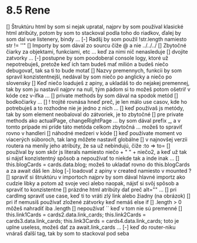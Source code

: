 # 8.5 Rene
[] Štruktúru html by som si nejak upratal, najprv by som používal klasické html atribúty, potom by som to stackoval podla toho do riadkov, ďalej by som dal vue listenery, bindy ...
[-] Radšj by som použil !str.length namiesto str != ''"
[] Importy by som dával zo sourcu čiže @ a nie ../../../
[] Zbytočné čiarky za objektami, funkciami, etc ... keď za nimi nič nenasleduje
[] dvojite zatvorky ...
[-] postupne by som poodoberal console logy, ktoré už nepotrebuješ, pretože keď ich tam budeš mať milión a budeš niečo debugovať, tak sa ti to bude motať
[] Nazvy premennych, funkcii by som spravil konzistentnejší, nedával by som niečo po anglicky a niečo po slovensky
[] Keď niečo loaduješ z apiny, a ukladáš to do nejakej premennej, tak by som ju nastavil najprv na null, tým pádom si to možeš potom ošetriř v kóde cez v-ifka ...
[] private methods by som dával na spodok metód
[] bodkočiarky ...
[] ! trojité rovnása hneď preč, je len málo use casov, kde ho potrebuješ a to rozhodne nie je jedno z nich ...
[] keď používaš js metódy, tak by som element neobaloval do zátvoriek, je to zbytočné
[] pre private methods ako actualPage, changeRightPage ... by som dával prefix _, a v tomto prípade mi príde táto metóda celkom zbytočná ... možeš to spraviť rovno v handleri
[] náhodné medzeri v kóde
[] keď používate moment vo viacerých súboroch, tak lang môžete nastaviť globálne
[] v najnovšej verzii routera na menily jeho atribúty, že sa už nebindujú, čiže :to => to=
[] používal by som skôr js literals namiesto niečo + " " + niečo2, a keď už tak si nájsť konzistentný spôsob a nepoužívať to niekde tak a inde inak ...
[] this.blogCards = cards.data.blog; možeš to ukladať rovno do this.blogCards a za await dáš len .blog
[-] loadovať z apiny v created namiesto v mounted ?
[] spraviť si štruktúru v importoch najprv by som dával hlavné importz ako cudzie libky a potom až svoje veci alebo naopak, nájsť si svôj spôsob a spraviť to konzistentne
[] prázdne html atribúty dať preč alt="" ...
[] pri cardImg spraviť use case, keď ti to vráti zlý link alebo žiadny (na obrázok)
[] pri if nemusíš používať zložené zátvorky keď nemáš else if
[] .length > 0 môžeš nahradiť iba .length
[] nepoužívať `` keď v tom nie sú premenné
[]        this.link1Cards = cards2.data.link_cards;
        this.link2Cards = cards3.data.link_cards;
        this.link3Cards = cards4.data.link_cards;
		toto je uplne useless, možeš dať za await.link_cards ...
[-] keď do router-niku vnáraš ďalší tag, tak by som to stackoval pod seba
